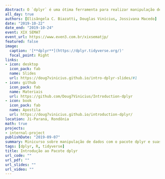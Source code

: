 ```yaml
---
Abstract: O `dplyr` é uma ótima ferramenta para realizar manipulação de dados. Isso torna seu processo de análise de dados muito mais eficiente. Melhor ainda, é bastante simples aprender e começar a se aplicar imediatamente ao seu trabalho! Muitas vezes, com apenas algumas linhas de código elegantes, seus dados ficam muito mais fáceis de dissecar e analisar. 
all_day: true
authors: [Elisângela C. Biazatti, Douglas Vinícius, Jossivana Macedo]
date: "2019-10-22"
date_end: "2019-10-24"
event: XIX SEMAT 
event_url: https://www.even3.com.br/xixsematjp/
featured: false
image:
  caption: '[**dplyr**](https://dplyr.tidyverse.org/)'
  focal_point: Right
links:
- icon: desktop
  icon_pack: fab
  name: Slides
  url: https://doug7vinicius.github.io/intro-dplyr-slides/#1
- icon: github
  icon_pack: fab
  name: Materiais
  url: https://github.com/Doug7Vinicius/Introduction-dplyr
- icon: book
  icon_pack: fab
  name: Apostila
  url: https://doug7vinicius.github.io/introduction-dplyr/
location: Ji-Paraná, Rondônia
math: true
projects:
- internal-project
publishDate: "2019-09-07"
summary: Minicurso sobre manipulação de dados com o pacote dplyr e suas funções básicas.
tags: [dplyr, R, tidyverse]
title: Introdução ao Pacote dplyr
url_code: ""
url_pdf: ""
url_slides: ""
url_video: ""
---
```




